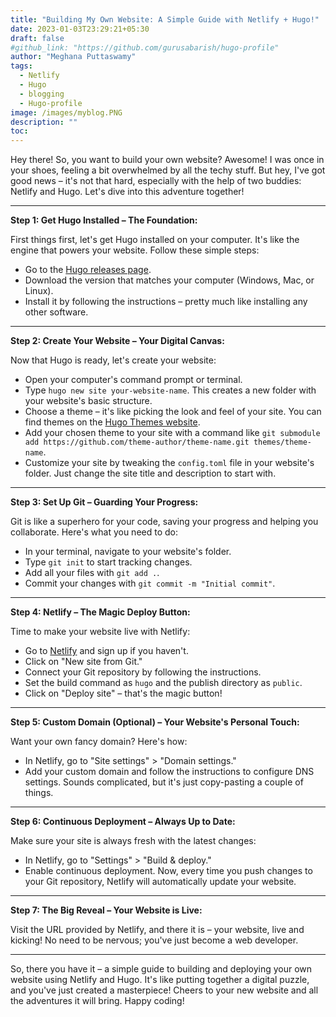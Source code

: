 ```yaml
---
title: "Building My Own Website: A Simple Guide with Netlify + Hugo!"
date: 2023-01-03T23:29:21+05:30
draft: false
#github_link: "https://github.com/gurusabarish/hugo-profile"
author: "Meghana Puttaswamy"
tags:
  - Netlify
  - Hugo
  - blogging
  - Hugo-profile
image: /images/myblog.PNG
description: ""
toc:
---
```


Hey there! So, you want to build your own website? Awesome! I was once in your shoes, feeling a bit overwhelmed by all the techy stuff. But hey, I've got good news – it's not that hard, especially with the help of two buddies: Netlify and Hugo. Let's dive into this adventure together!

---

**Step 1: Get Hugo Installed – The Foundation:**

First things first, let's get Hugo installed on your computer. It's like the engine that powers your website. Follow these simple steps:

- Go to the [Hugo releases page](https://github.com/gohugoio/hugo/releases).
- Download the version that matches your computer (Windows, Mac, or Linux).
- Install it by following the instructions – pretty much like installing any other software.

---

**Step 2: Create Your Website – Your Digital Canvas:**

Now that Hugo is ready, let's create your website:

- Open your computer's command prompt or terminal.
- Type `hugo new site your-website-name`. This creates a new folder with your website's basic structure.
- Choose a theme – it's like picking the look and feel of your site. You can find themes on the [Hugo Themes website](https://themes.gohugo.io/).
- Add your chosen theme to your site with a command like `git submodule add https://github.com/theme-author/theme-name.git themes/theme-name`.
- Customize your site by tweaking the `config.toml` file in your website's folder. Just change the site title and description to start with.

---

**Step 3: Set Up Git – Guarding Your Progress:**

Git is like a superhero for your code, saving your progress and helping you collaborate. Here's what you need to do:

- In your terminal, navigate to your website's folder.
- Type `git init` to start tracking changes.
- Add all your files with `git add .`.
- Commit your changes with `git commit -m "Initial commit"`.

---

**Step 4: Netlify – The Magic Deploy Button:**

Time to make your website live with Netlify:

- Go to [Netlify](https://www.netlify.com/) and sign up if you haven't.
- Click on "New site from Git."
- Connect your Git repository by following the instructions.
- Set the build command as `hugo` and the publish directory as `public`.
- Click on "Deploy site" – that's the magic button!

---

**Step 5: Custom Domain (Optional) – Your Website's Personal Touch:**

Want your own fancy domain? Here's how:

- In Netlify, go to "Site settings" > "Domain settings."
- Add your custom domain and follow the instructions to configure DNS settings. Sounds complicated, but it's just copy-pasting a couple of things.

---

**Step 6: Continuous Deployment – Always Up to Date:**

Make sure your site is always fresh with the latest changes:

- In Netlify, go to "Settings" > "Build & deploy."
- Enable continuous deployment. Now, every time you push changes to your Git repository, Netlify will automatically update your website.

---

**Step 7: The Big Reveal – Your Website is Live:**

Visit the URL provided by Netlify, and there it is – your website, live and kicking! No need to be nervous; you've just become a web developer.

---

So, there you have it – a simple guide to building and deploying your own website using Netlify and Hugo. It's like putting together a digital puzzle, and you've just created a masterpiece! Cheers to your new website and all the adventures it will bring. Happy coding!